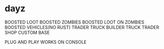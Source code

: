# dayz
BOOSTED LOOT
BOOSTED ZOMBIES
BOOSTED LOOT ON ZOMBIES
BOOSTED VEHICLES(NO RUST)
TRADER TRUCK
BUILDER TRUCK
TRADER SHOP
CUSTOM BASE

PLUG AND PLAY
WORKS ON CONSOLE
